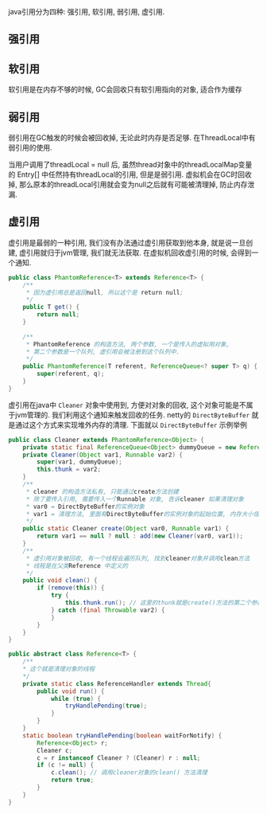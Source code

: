 java引用分为四种: 强引用, 软引用, 弱引用, 虚引用.</br>
## 强引用
## 软引用

软引用是在内存不够的时候, GC会回收只有软引用指向的对象, 适合作为缓存

## 弱引用

弱引用在GC触发的时候会被回收掉, 无论此时内存是否足够. 在ThreadLocal中有弱引用的使用. 

当用户调用了threadLocal = null 后, 虽然thread对象中的threadLocalMap变量的 Entry[] 中任然持有threadLocal的引用, 但是是弱引用. 虚拟机会在GC时回收掉, 那么原本的threadLocal引用就会变为null之后就有可能被清理掉, 防止内存泄漏.

## 虚引用
虚引用是最弱的一种引用, 我们没有办法通过虚引用获取到他本身, 就是说一旦创建, 虚引用就归于jvm管理, 我们就无法获取. 
在虚拟机回收虚引用的时候, 会得到一个通知.
```java
public class PhantomReference<T> extends Reference<T> {
    /**
     * 因为虚引用总是返回null, 所以这个是 return null;
     */
    public T get() {
        return null;
    }
    
    /**
     * PhantomReference 的构造方法, 两个参数, 一个是传入的虚拟用对象,
     * 第二个参数是一个队列, 虚引用会被注册到这个队列中.
     */
    public PhantomReference(T referent, ReferenceQueue<? super T> q) {
        super(referent, q);
    }
}
```
虚引用在java中 `Cleaner` 对象中使用到, 方便对对象的回收, 这个对象可能是不属于jvm管理的. 我们利用这个通知来触发回收的任务.  netty的 `DirectByteBuffer` 就是通过这个方式来实现堆外内存的清理. 下面就以 `DirectByteBuffer` 示例举例

```java
public class Cleaner extends PhantomReference<Object> {
    private static final ReferenceQueue<Object> dummyQueue = new ReferenceQueue();
    private Cleaner(Object var1, Runnable var2) {
        super(var1, dummyQueue);
        this.thunk = var2;
    }
	/**
     * cleaner 的构造方法私有, 只能通过create方法创建
     * 除了要传入引用, 需要传入一个Runnable 对象, 告诉cleaner 如果清理对象
     * var0 = DirectByteBuffer的实例对象
     * var1 = 清理方法, 里面有DirectByteBuffer的实例对象的起始位置, 内存大小信息
     */
    public static Cleaner create(Object var0, Runnable var1) {
        return var1 == null ? null : add(new Cleaner(var0, var1));
    }
	/**
     * 虚引用对象被回收, 有一个线程会遍历队列, 找到cleaner对象并调用clean方法
     * 线程是在父类Reference 中定义的
     */
    public void clean() {
        if (remove(this)) {
            try {
                this.thunk.run(); // 这里的thunk就是create()方法的第二个参数
            } catch (final Throwable var2) {
            }
        }
    }
}

public abstract class Reference<T> {
    /**
    * 这个就是清理对象的线程
    */
    private static class ReferenceHandler extends Thread{
        public void run() {
            while (true) {
                tryHandlePending(true);
            }
        }
    }
    static boolean tryHandlePending(boolean waitForNotify) {
        Reference<Object> r;
        Cleaner c;
        c = r instanceof Cleaner ? (Cleaner) r : null;
        if (c != null) {
            c.clean(); // 调用cleaner对象的clean() 方法清理
            return true;
        }
    }
}
```


